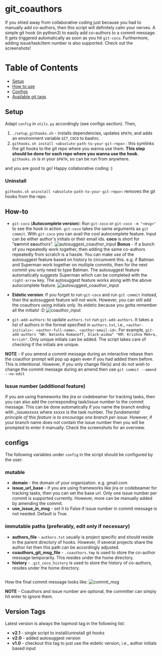 # git_coauthors
If you shied away from collaborative coding just because you had to manually add co-authors,
then this script will definitely calm your nerves. A simple git hook (in python3) to easily add co-authors to a commit
message. It gets triggered automatically as soon as you hit ```git-coco```.
Furthermore, adding issue/task/item number is also supported. Check out the screenshots!

# Table of Contents
* [Setup](#Setup)
* [How to use](#how-to)
* [Configs](#configs)
* [Available git tags](#version-tags)

## Setup
Adapt ```config``` in ```utils.py``` accordingly (see configs section). Then,
1. ```./setup_githooks.sh``` - installs dependencies, updates ```$PATH```, and adds an environment variable ```GIT_COCO```
to bashrc.
2. ```githooks.sh install <absolute-path-to-your-git-repo>``` : this symlinks the 
git hooks to the git repo where you wanna use them. **This step should be done for each repo where you wanna use the hook.**
```githooks.sh``` is in your ```$PATH```, so can be run from anywhere.

and you are good to go! Happy collaborative coding :)

### Uninstall
```githooks.sh uninstall <absolute-path-to-your-git-repo>```: removes the git hooks
from the repo.

## How-to
* ```git-coco``` (**Autocomplete version**): Run ```git-coco``` or ```git-coco -m "<msg>"``` to see the hook in action. ```git-coco``` takes the same arguments as
```git commit```. With ```git-coco``` you can avail the cool autocomplete feature. Input can be either author's initials
 or their email ids. **coco** is short for "**co**mmit **co**authors".
 ![autosuggest_coauthor_input](screenshots/autosuggest.png)
 **Bonus** - if a bunch of you repeatedly work together, then adding the same co-authors repeatedly from scratch is a hassle. You can make use
 of the autosuggest feature based on history to circumvent this.
 e.g. if Batman and Superman work together on multiple commits, then for the next commit you only need to type Batman. The autosuggest feature
 automatically suggests Superman which can be completed with the ```right-arrow``` key. The autosuggest feature works along with the above autocomplete
 feature.
 ![autosuggest_coauthor_input](screenshots/autosuggest_history.png)
 
* **Eidetic version**: If you forget to run ```git-coco``` and run ```git commit``` instead, then the autosuggest feature
will not work. However, you can still add the coauthors using initials only. Its eidetic because you gotta remember all the initials! :D
![coauthor_input](screenshots/coauthor_input.png)
* ```git-add-authors```: to update ```authors.txt``` run ```git-add-authors```. It takes a list of authors
in the format specified in ```authors.txt```, i.e., ```<author-initials>: <author-full-name>, <author-email-id>```.
For example, ```git-add-authors "NR: Natasha Romanoff, black-widow" "KM: Krishna Mehra, krrish"```. 
Only unique initials can be added. The script takes care of checking if the initials are unique.

**NOTE** - if you amend a commit message during an interactive rebase then the coauthor prompt will pop up again even if you had added them before. This is intentional. However, if you only change file(s) and do not wish to change the commit message during an amend then use 
```git commit --amend --no-edit```

### Issue number (additional feature)
If you are using frameworks like jira or codebeamer for tracking tasks, then you can also add the corresponding task/issue number
to the commit message. This can be done automatically if you name the branch ending with _issuexxxxx where xxxxx is the task number.
*The fundamental principle of this feature is to encourage one branch per issue*.
However, if your branch name does not contain the issue number then you will be prompted to enter it manually. Check the screenshots for an overview.

## configs
The following variables under ```config``` in the script should be configured by the user:
### mutable
* **domain** - the domain of your organization. e.g. gmail.com
* **issue_url_base** - if you are using frameworks like jira or codebeamer for tracking tasks,
                       then you can set the base url. Only one issue number per commit is supported currently. However, more can be manually added by amending the commit.
* **use_issue_in_msg** - set it to False if issue number in commit message is not needed. Default is True.

### immutable paths (preferably, edit only if necessary)
* **authors_file** - ```authors.txt``` usually is project specific and should reside in the parent directory
                                   of hooks. However, if several projects share the author list then this path can be
                                   accordingly adjusted.
* **coauthors_git_msg_file** - ```.coauthors.tmp``` is used to store the co-author message temporarily. This resides under the home directory.
* **history** - ```.git_coco_history``` is used to store the history of co-authors, resides under the home directory.

##
How the final commit message looks like:
![commit_msg](screenshots/commit_msg.png)

**NOTE** - Coauthors and issue number are optional, the committer can simply hit enter to ignore them.

## Version Tags
Latest version is always the topmost tag in the following list:
* **v2.1** - single script to install/uninstall git hooks
* **v2.0** - added autosuggest version
* **v1.0** - checkout this tag to just use the eidetic version, i.e., author initials based input
